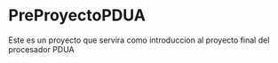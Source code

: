 # PreProyectoPDUA
Este es un proyecto que servira como introduccion al proyecto final del procesador PDUA
